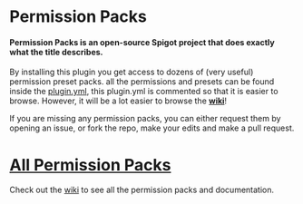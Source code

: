 # Permission Packs
#### Permission Packs is an open-source Spigot project that does exactly what the title describes.
By installing this plugin you get access to dozens of (very useful) permission preset packs. 
all the permissions and presets can be found inside the [plugin.yml](https://github.com/MineGlade/PermissionPacks/blob/master/src/main/resources/plugin.yml), this plugin.yml is commented so that it is easier to browse.
However, it will be a lot easier to browse the **[wiki](https://github.com/MineGlade/PermissionPacks/wiki)**!

If you are missing any permission packs, you can either request them by opening an issue, 
or fork the repo, make your edits and make a pull request.

# [All Permission Packs](https://github.com/MineGlade/PermissionPacks/wiki)
Check out the [wiki](https://github.com/MineGlade/PermissionPacks/wiki) to see all the permission packs and documentation.
